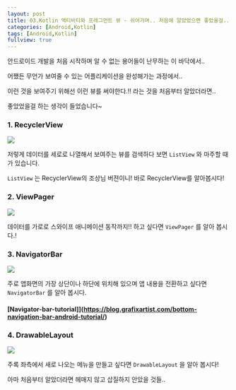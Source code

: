 ```yaml
---
layout: post
title: 03.Kotlin 액티비티와 프레그먼트 뷰 - 쉬어가며.. 처음에 알았었으면 좋았을걸..
categories: [Android,Kotlin]
tags: [Android,Kotlin]
fullview: true
---
```


안드로이드 개발을 처음 시작하며 알 수 없는 용어들이 난무하는 이 바닥에서..

어쨌든 무언가 보여줄 수 있는 어플리케이션을 완성해가는 과정에서..

이런 것을 보여주기 위해선 이런 뷰를 써야한다.!! 라는 것을 처음부터 알았더라면..

좋았었을걸 하는 생각이 들었습니다~

### 1. RecyclerView

![](https://i.stack.imgur.com/xYtxz.gif)

저렇게 데이터를 세로로 나열해서 보여주는 뷰를 검색하다 보면 `ListView` 와 마주할 때가 있습니다.

`ListView` 는 RecyclerView의 조상님 버젼이니! 바로 RecyclerView를 알아봅시다!

### 2. ViewPager

![](https://i.stack.imgur.com/fMETf.gif)

데이터를 가로로 스와이프 애니메이션 동작까지!! 하고 싶다면 `ViewPager` 를 알아 봅시다.!


### 3. NavigatorBar

![](https://blog.iamsuleiman.com/wp-content/uploads/2016/03/bottom_navigation_notification_badge_dismiss.gif)

주로 앱화면의 가장 상단이나 하단에 위치해 있으며 앱 내용을 전환하고 싶다면 `NavigatorBar` 를 알아 봅시다.
#### [Navigator-bar-tutorial]](https://blog.grafixartist.com/bottom-navigation-bar-android-tutorial/)

### 4. DrawableLayout

![](http://i.imgur.com/F7ODH3g.png)

주록 좌측에서 새로 나오는 메뉴을 만들고 싶다면 `DrawableLayout` 을 알아 봅시다!


아마 처음부터 알았더라면 헤매지 않고 삽질하지 안았을 것들..

